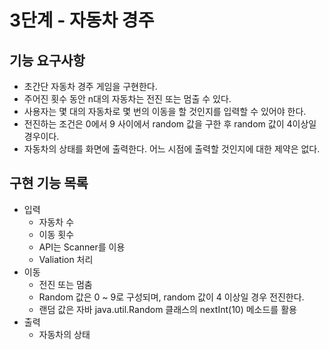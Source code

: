 # 3단계 - 자동차 경주

## 기능 요구사항

- 초간단 자동차 경주 게임을 구현한다.
- 주어진 횟수 동안 n대의 자동차는 전진 또는 멈출 수 있다.
- 사용자는 몇 대의 자동차로 몇 번의 이동을 할 것인지를 입력할 수 있어야 한다.
- 전진하는 조건은 0에서 9 사이에서 random 값을 구한 후 random 값이 4이상일 경우이다.
- 자동차의 상태를 화면에 출력한다. 어느 시점에 출력할 것인지에 대한 제약은 없다.


## 구현 기능 목록
- 입력
    - 자동차 수
    - 이동 횟수
    - API는 Scanner를 이용
    - Valiation 처리
- 이동
    - 전진 또는 멈춤
    - Random 값은 0 ~ 9로 구성되며, random 값이 4 이상일 경우 전진한다.
    - 랜덤 값은 자바 java.util.Random 클래스의 nextInt(10) 메소드를 활용
- 출력
    - 자동차의 상태
